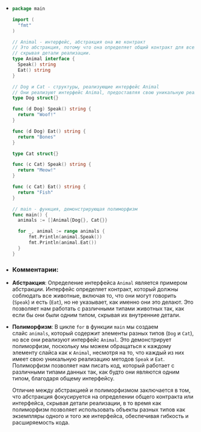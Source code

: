 - ```go
  package main
  
  import (
  	"fmt"
  )
  
  // Animal - интерфейс, абстракция она же контракт
  // Это абстракция, потому что она определяет общий контракт для всех животных,
  // скрывая детали реализации.
  type Animal interface {
  	Speak() string
  	Eat() string
  }
  
  // Dog и Cat - структуры, реализующие интерфейс Animal
  // Они реализуют интерфейс Animal, предоставляя свою уникальную реализацию методов.
  type Dog struct{}
  
  func (d Dog) Speak() string {
  	return "Woof!"
  }
  
  func (d Dog) Eat() string {
  	return "Bones"
  }
  
  type Cat struct{}
  
  func (c Cat) Speak() string {
  	return "Meow!"
  }
  
  func (c Cat) Eat() string {
  	return "Fish"
  }
  
  // main - функция, демонстрирующая полиморфизм
  func main() {
  	animals := []Animal{Dog{}, Cat{}}
  
  	for _, animal := range animals {
  		fmt.Println(animal.Speak())
  		fmt.Println(animal.Eat())
  	}
  }
  ```
- ### Комментарии:
- **Абстракция**: Определение интерфейса `Animal` является примером абстракции. Интерфейс определяет контракт, который должны соблюдать все животные, включая то, что они могут говорить (`Speak`) и есть (`Eat`), но не указывает, как именно они это делают. Это позволяет нам работать с различными типами животных так, как если бы они были одним типом, скрывая их внутренние детали.
- **Полиморфизм**: В цикле `for` в функции `main` мы создаем слайс `animals`, который содержит элементы разных типов (`Dog` и `Cat`), но все они реализуют интерфейс `Animal`. Это демонстрирует полиморфизм, поскольку мы можем обращаться к каждому элементу слайса как к `Animal`, несмотря на то, что каждый из них имеет свою уникальную реализацию методов `Speak` и `Eat`. Полиморфизм позволяет нам писать код, который работает с различными типами данных так, как будто они являются одним типом, благодаря общему интерфейсу.
  
  Отличие между абстракцией и полиморфизмом заключается в том, что абстракция фокусируется на определении общего контракта или интерфейса, скрывая детали реализации, в то время как полиморфизм позволяет использовать объекты разных типов как экземпляры одного и того же интерфейса, обеспечивая гибкость и расширяемость кода.